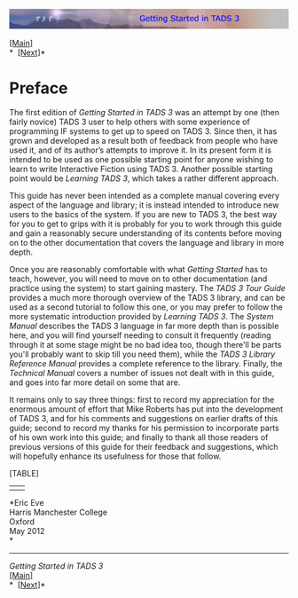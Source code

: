 [![](topbar.jpg)](index.html)

[\[Main\]](index.html)  
*  [\[Next\]](generalintroduction.htm)*

# Preface

The first edition of *Getting Started in TADS 3* was an attempt by one
(then fairly novice) TADS 3 user to help others with some experience of
programming IF systems to get up to speed on TADS 3. Since then, it has
grown and developed as a result both of feedback from people who have
used it, and of its author’s attempts to improve it. In its present form
it is intended to be used as one possible starting point for anyone
wishing to learn to write Interactive Fiction using TADS 3. Another
possible starting point would be *Learning TADS 3*, which takes a rather
different approach.

This guide has never been intended as a complete manual covering every
aspect of the language and library; it is instead intended to introduce
new users to the basics of the system. If you are new to TADS 3, the
best way for you to get to grips with it is probably for you to work
through this guide and gain a reasonably secure understanding of its
contents before moving on to the other documentation that covers the
language and library in more depth.

Once you are reasonably comfortable with what *Getting Started* has to
teach, however, you will need to move on to other documentation (and
practice using the system) to start gaining mastery. The *TADS 3 Tour
Guide* provides a much more thorough overview of the TADS 3 library, and
can be used as a second tutorial to follow this one, or you may prefer
to follow the more systematic introduction provided by *Learning TADS
3*. The *System Manual* describes the TADS 3 language in far more depth
than is possible here, and you will find yourself needing to consult it
frequently (reading through it at some stage might be no bad idea too,
though there'll be parts you'll probably want to skip till you need
them), while the *TADS 3 Library Reference Manual* provides a complete
reference to the library. Finally, the *Technical Manual* covers a
number of issues not dealt with in this guide, and goes into far more
detail on some that are.

It remains only to say three things: first to record my appreciation for
the enormous amount of effort that Mike Roberts has put into the
development of TADS 3, and for his comments and suggestions on earlier
drafts of this guide; second to record my thanks for his permission to
incorporate parts of his own work into this guide; and finally to thank
all those readers of previous versions of this guide for their feedback
and suggestions, which will hopefully enhance its usefulness for those
that follow.

[TABLE]

|     |     |
|-----|-----|
|     |     |

*Eric Eve  
Harris Manchester College  
Oxford  
May 2012  
*

  

------------------------------------------------------------------------

*Getting Started in TADS 3*  
[\[Main\]](index.html)  
*  [\[Next\]](generalintroduction.htm)*
